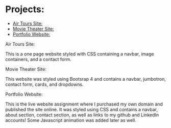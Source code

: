 # Projects:
- [Air Tours Site:](https://github.com/tabii238/HTML-and-CSS-Projects/tree/main/One-Page-Website)
- [Movie Theater Site:](https://github.com/tabii238/HTML-and-CSS-Projects/tree/main/bootstrap4_project)
- [Portfolio Website:](https://github.com/tabii238/HTML-and-CSS-Projects/tree/main/Portfolio%20Website)


Air Tours Site:

This is a one page website styled with CSS containing a navbar, image containers, and a contact form. 

Movie Theater Site:

This website was styled using Bootsrap 4 and contains a navbar, jumbotron, contact form, cards, and dropdowns. 

Portfolio Website:

This is the live website assignment where I purchased my own domain and published the site online. It was styled using CSS and contains a navbar, about section, contact section, as well as links to my github and LinkedIn accounts! Some Javascript animation was added later as well.
 
